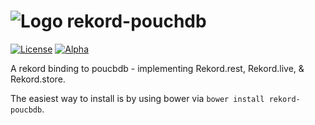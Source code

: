 # ![Logo](https://avatars2.githubusercontent.com/u/18293077?v=3&s=100) rekord-pouchdb

[![License](https://img.shields.io/badge/license-MIT-blue.svg)](https://github.com/Rekord/rekord/blob/master/LICENSE)
[![Alpha](https://img.shields.io/badge/State-Alpha-orange.svg)]()

A rekord binding to poucbdb - implementing Rekord.rest, Rekord.live, & Rekord.store.

The easiest way to install is by using bower via `bower install rekord-poucbdb`.

